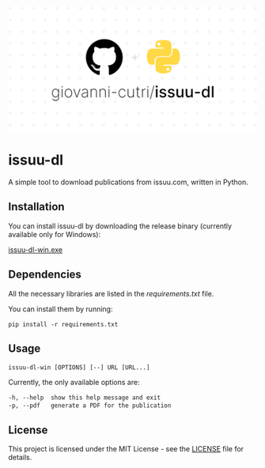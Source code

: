 ![Socialify](https://github.com/giovanni-cutri/issuu-dl/blob/main/resources/socialify-logo.png)

# issuu-dl
 
A simple tool to download publications from issuu.com, written in Python.

## Installation

You can install issuu-dl by downloading the release binary (currently available only for Windows):

[issuu-dl-win.exe](https://github.com/giovanni-cutri/issuu-downloader/releases/download/v0.1.0/issuu-dl-win.exe)


## Dependencies

All the necessary libraries are listed in the *requirements.txt* file.

You can install them by running:

```
pip install -r requirements.txt
```

## Usage

```
issuu-dl-win [OPTIONS] [--] URL [URL...] 
```

Currently, the only available options are:

```
-h, --help  show this help message and exit
-p, --pdf   generate a PDF for the publication
```

## License

This project is licensed under the MIT License - see the [LICENSE](https://github.com/giovanni-cutri/issuu-downloader/blob/main/LICENSE) file for details.
